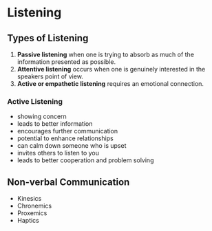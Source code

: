 # Listening

## Types of Listening

1. **Passive listening** when one is trying to absorb as much of the information presented as possible.
2. **Attentive listening** occurs when one is genuinely interested in the speakers point of view.
3. **Active or empathetic listening** requires an emotional connection.

### Active Listening

- showing concern
- leads to better information
- encourages further communication
- potential to enhance relationships
- can calm down someone who is upset
- invites others to listen to you
- leads to better cooperation and problem solving

## Non-verbal Communication

- Kinesics
- Chronemics
- Proxemics
- Haptics